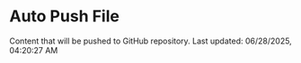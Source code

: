 # Auto Push File

Content that will be pushed to GitHub repository.
Last updated: 06/28/2025, 04:20:27 AM